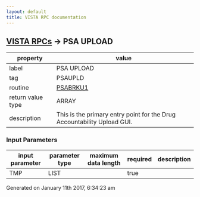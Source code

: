 ```yaml
---
layout: default
title: VISTA RPC documentation
---
```




## [VISTA RPCs](TableOfContent.md) &#8594; PSA UPLOAD 

 property | value 
--- | --- 
 label | PSA UPLOAD
 tag | PSAUPLD
 routine | [PSABRKU1](http://code.osehra.org/dox/Routine_PSABRKU1_source.html)
 return value type | ARRAY
 description | This is the primary entry point for the Drug Accountability Upload GUI.

### Input Parameters

| input parameter | parameter type | maximum data length | required | description | 
| --- | --- | --- | --- | --- | 
| TMP | LIST |  | true |  | 




Generated on January 11th 2017, 6:34:23 am